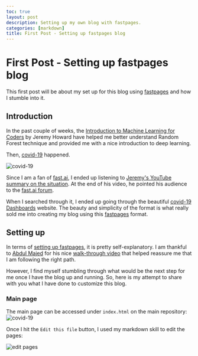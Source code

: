 ```yaml
---
toc: true
layout: post
description: Setting up my own blog with fastpages.
categories: [markdown]
title: First Post - Setting up fastpages blog  
---
```


# First Post - Setting up fastpages blog  

This first post will be about my set up for this blog using [fastpages](https://github.com/fastai/fastpages) and how I stumble into it.  

## Introduction  

In the past couple of weeks, the [Introduction to Machine Learning for Coders](https://course18.fast.ai/ml) by Jeremy Howard have helped me better understand Random Forest technique and provided me with a nice introduction to deep learning. 

Then, [covid-19](https://www.who.int/emergencies/diseases/novel-coronavirus-2019) happened.  

![covid-19]({{site.baseurl}}/images/covid-19wordcloud.jpg "https://flic.kr/p/2iDBF1E") 

Since I am a fan of [fast.ai](https://www.fast.ai/), I ended up listening to [Jeremy's YouTube summary on the situation](https://youtu.be/GZ0yNMnvwqY). At the end of his video, he pointed his audience to the [fast.ai forum](https://forums.fast.ai/c/covid-19/52). 

When I searched through it, I ended up going through the beautiful [covid-19 Dashboards](https://covid19dashboards.com/) website. The beauty and simplicity of the format is what really sold me into creating my blog using this [fastpages](https://github.com/fastai/fastpages) format. 

## Setting up

In terms of [setting up fastpages](https://github.com/fastai/fastpages#setup-instructions), it is pretty self-explanatory. I am thankful to [Abdul Majed](https://twitter.com/1littlecoder) for his nice [walk-through video](https://youtu.be/L0boq3zqazI) that helped reassure me that I am following the right path.  

However, I find myself stumbling through what would be the next step for me once I have the blog up and running. So, here is my attempt to share with you what I have done to customize this blog. 

### Main page

The main page can be accessed under `index.html` on the main repository:  
![covid-19]({{site.baseurl}}/images/index-html.png "index html")   

Once I hit the `Edit this file` button, I used my markdown skill to edit the pages: 

![edit pages]({{site.baseurl}}/images/Index-playaround.png "Edit index")   

